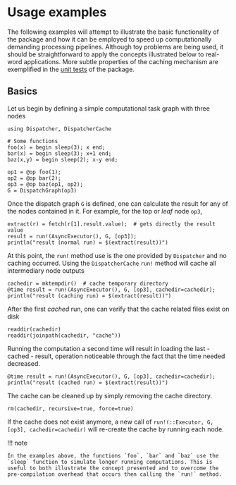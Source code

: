 # Usage examples

The following examples will attempt to illustrate the basic functionality of the package and how it can be employed to speed up computationally demanding processing pipelines. Although toy problems are being used, it should be straightforward to apply the concepts illustrated below to real-word applications. More subtle properties of the caching mechanism are exemplified in the [unit tests](https://github.com/zgornel/DispatcherCache.jl/blob/master/test/core.jl) of the package.

## Basics

Let us begin by defining a simple computational task graph with three nodes
```@repl index
using Dispatcher, DispatcherCache

# Some functions
foo(x) = begin sleep(3); x end;
bar(x) = begin sleep(3); x+1 end;
baz(x,y) = begin sleep(2); x-y end;

op1 = @op foo(1);
op2 = @op bar(2);
op3 = @op baz(op1, op2);
G = DispatchGraph(op3)
```

Once the dispatch graph `G` is defined, one can calculate the result for any of the nodes contained in it. For example, for the top or _leaf_ node `op3`,
```@repl index
extract(r) = fetch(r[1].result.value);  # gets directly the result value
result = run!(AsyncExecutor(), G, [op3]);
println("result (normal run) = $(extract(result))")
```

At this point, the `run!` method use is the one provided by `Dispatcher` and no caching occurred. Using the `DispatcherCache` `run!` method will cache all intermediary node outputs
```@repl index
cachedir = mktempdir()  # cache temporary directory
@time result = run!(AsyncExecutor(), G, [op3], cachedir=cachedir);
println("result (caching run) = $(extract(result))")
```

After the first _cached_ run, one can verify that the cache related files exist on disk
```@repl index
readdir(cachedir)
readdir(joinpath(cachedir, "cache"))
```

Running the computation a second time will result in loading the last - cached - result, operation noticeable through the fact that the time needed decreased. 
```@repl index
@time result = run!(AsyncExecutor(), G, [op3], cachedir=cachedir);
println("result (cached run) = $(extract(result))")
```

The cache can be cleaned up by simply removing the cache directory.
```@repl index
rm(cachedir, recursive=true, force=true)
```
If the cache does not exist anymore, a new call of `run!(::Executor, G, [op3], cachedir=cachedir)` will re-create the cache by running each node.

!!! note

    In the examples above, the functions `foo`, `bar` and `baz` use the `sleep` function to simulate longer running computations. This is useful to both illustrate the concept presented and to overcome the pre-compilation overhead that occurs then calling the `run!` method.
